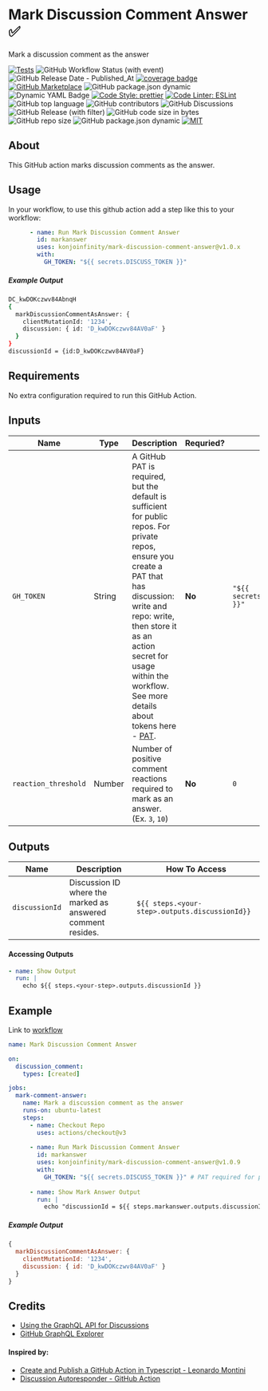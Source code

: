 # Mark Discussion Comment Answer ✅

Mark a discussion comment as the answer

[![Tests](https://img.shields.io/badge/tests-passing-gree.svg?logo=typescript&colorA=24292e&logoColor=white)](https://github.com/konjoinfinity/mark-discussion-comment-answer/blob/main/src/__tests__/index.test.ts)  ![GitHub Workflow Status (with event)](https://img.shields.io/github/actions/workflow/status/konjoinfinity/mark-discussion-comment-answer/.github%2Fworkflows%2Fnode.js.yml?colorA=24292e&logo=github) ![GitHub Release Date - Published_At](https://img.shields.io/github/release-date/konjoinfinity/mark-discussion-comment-answer?colorA=24292e&logo=github) [![coverage badge](https://img.shields.io/endpoint?url=https://gist.githubusercontent.com/wesleyscholl/fce8ce592425f8cc73ea124451808ce3/raw/450280b16d4e7a800f402f2233b224a2a37c7086/github-action-base-ts__heads_main.json?&colorA=24292e&label=test%20coverage)](https://gist.github.com/wesleyscholl/10f0b77400703c4a65f38434106adf2d)  [![GitHub Marketplace](https://img.shields.io/badge/marketplace-Mark%20Discussion%20Comment%20Answer-blue.svg?colorA=24292e&colorB=7F00FF&style=flat&longCache=true&logo=githubactions&logoColor=white)](https://github.com/marketplace/actions/mark-discussion-comment-answer) ![GitHub package.json dynamic](https://img.shields.io/github/package-json/name/konjoinfinity/mark-discussion-comment-answer?colorA=24292e&colorB=7F00FF&logo=github) ![Dynamic YAML Badge](https://img.shields.io/badge/dynamic/yaml?url=https://raw.githubusercontent.com/konjoinfinity/mark-discussion-comment-answer/main/action.yml&query=%24.description&colorA=24292e&colorB=7F00FF&logo=yaml&label=description) [![Code Style: prettier](https://img.shields.io/badge/code_style-prettier-ff69b4.svg?logo=prettier&colorA=24292e&logoColor=white&colorB=7F00FF)](https://github.com/prettier/prettier) [![Code Linter: ESLint](https://img.shields.io/badge/code_linter-eslint-ff69b4.svg?logo=eslint&colorA=24292e&logoColor=white&colorB=7F00FF)](https://github.com/prettier/prettier) ![GitHub top language](https://img.shields.io/github/languages/top/konjoinfinity/mark-discussion-comment-answer?colorA=24292e&colorB=7F00FF&logo=typescript&logoColor=white) ![GitHub contributors](https://img.shields.io/github/contributors/konjoinfinity/mark-discussion-comment-answer?colorA=24292e&colorB=7F00FF&logo=github&logoColor=white)  ![GitHub Discussions](https://img.shields.io/github/discussions/konjoinfinity/mark-discussion-comment-answer?colorA=24292e&colorB=7F00FF&logo=github&logoColor=white) ![GitHub Release (with filter)](https://img.shields.io/github/v/release/konjoinfinity/mark-discussion-comment-answer?colorA=24292e&colorB=7F00FF&logo=github)  ![GitHub code size in bytes](https://img.shields.io/github/languages/code-size/konjoinfinity/mark-discussion-comment-answer?colorA=24292e&colorB=7F00FF&logo=github) ![GitHub repo size](https://img.shields.io/github/repo-size/konjoinfinity/mark-discussion-comment-answer?colorA=24292e&colorB=7F00FF&logo=github) ![GitHub package.json dynamic](https://img.shields.io/github/package-json/author/konjoinfinity/mark-discussion-comment-answer?colorA=24292e&colorB=7F00FF&logo=github) [![MIT](https://img.shields.io/badge/license-MIT-blue?colorA=24292e&colorB=7F00FF&logo=github)](https://raw.githubusercontent.com/konjoinfinity/mark-discussion-comment-answer/main/LICENSE)




## About

This GitHub action marks discussion comments as the answer.


## Usage

In your workflow, to use this github action add a step like this to your workflow:


```yaml
      - name: Run Mark Discussion Comment Answer
        id: markanswer
        uses: konjoinfinity/mark-discussion-comment-answer@v1.0.x
        with:
          GH_TOKEN: "${{ secrets.DISCUSS_TOKEN }}"    
```     

##### Example Output
```bash
DC_kwDOKczwv84AbnqH
{
  markDiscussionCommentAsAnswer: {
    clientMutationId: '1234',
    discussion: { id: 'D_kwDOKczwv84AV0aF' }
  }
}
discussionId = {id:D_kwDOKczwv84AV0aF}
```

## Requirements

No extra configuration required to run this GitHub Action. 






## Inputs

| Name | Type | Description | Requried? | Default |
| --- | --- | --- | --- | --- |
| `GH_TOKEN` | String | A GitHub PAT is required, but the default is sufficient for public repos. For private repos, ensure you create a PAT that has discussion: write and repo: write, then store it as an action secret for usage within the workflow. See more details about tokens here - [PAT](https://docs.github.com/en/authentication/keeping-your-account-and-data-secure/creating-a-personal-access-token).  | **No** | `"${{ secrets.GITHUB_TOKEN }}"` | 
| `reaction_threshold` | Number  | Number of positive comment reactions required to mark as an answer. (Ex. `3`, `10`) | **No** | `0` |




## Outputs

| Name | Description | How To Access |
| --- | --- | --- |
| `discussionId` | Discussion ID where the marked as answered comment resides. | `${{ steps.<your-step>.outputs.discussionId}}` |





#### Accessing Outputs 
```yml
- name: Show Output
  run: |
    echo ${{ steps.<your-step>.outputs.discussionId }}
```




## Example

Link to [workflow](https://raw.githubusercontent.com/wesleyscholl/auto/main/.github/workflows/new.yaml)

```yaml
name: Mark Discussion Comment Answer

on:
  discussion_comment:
    types: [created]

jobs:
  mark-comment-answer:
    name: Mark a discussion comment as the answer
    runs-on: ubuntu-latest
    steps:
      - name: Checkout Repo
        uses: actions/checkout@v3
        
      - name: Run Mark Discussion Comment Answer
        id: markanswer
        uses: konjoinfinity/mark-discussion-comment-answer@v1.0.9
        with:
          GH_TOKEN: "${{ secrets.DISCUSS_TOKEN }}" # PAT required for private repos
          
      - name: Show Mark Answer Output
        run: |
          echo "discussionId = ${{ steps.markanswer.outputs.discussionId }}"
```

##### Example Output
```js
{
  markDiscussionCommentAsAnswer: {
    clientMutationId: '1234',
    discussion: { id: 'D_kwDOKczwv84AV0aF' }
  }
}
```

## Credits

- [Using the GraphQL API for Discussions](https://docs.github.com/en/graphql/guides/using-the-graphql-api-for-discussions)
- [GitHub GraphQL Explorer](https://docs.github.com/en/graphql/overview/explorer)

#### Inspired by:
- [Create and Publish a GitHub Action in Typescript - Leonardo Montini](https://leonardomontini.dev/typescript-github-action/)
- [Discussion Autoresponder - GitHub Action](https://github.com/marketplace/actions/discussion-auto-responder)

